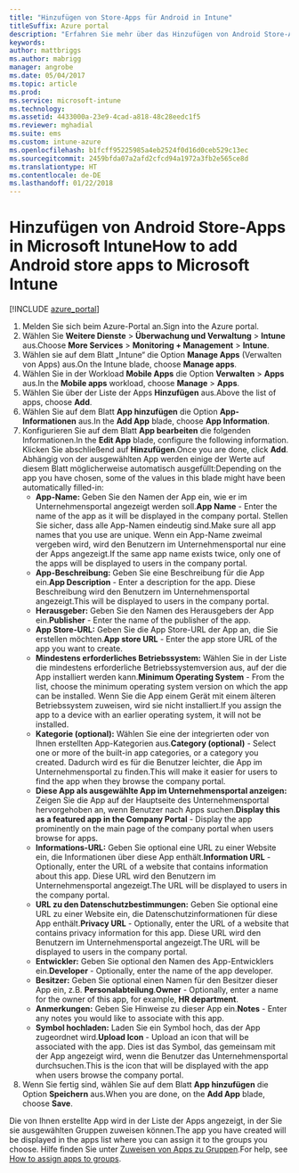 ```yaml
---
title: "Hinzufügen von Store-Apps für Android in Intune"
titleSuffix: Azure portal
description: "Erfahren Sie mehr über das Hinzufügen von Android Store-Apps in Intune.\""
keywords: 
author: mattbriggs
ms.author: mabrigg
manager: angrobe
ms.date: 05/04/2017
ms.topic: article
ms.prod: 
ms.service: microsoft-intune
ms.technology: 
ms.assetid: 4433000a-23e9-4cad-a818-48c28eedc1f5
ms.reviewer: mghadial
ms.suite: ems
ms.custom: intune-azure
ms.openlocfilehash: b1fcff95225985a4eb2524f0d16d0ceb529c13ec
ms.sourcegitcommit: 2459bfda07a2afd2cfcd94a1972a3fb2e565ce8d
ms.translationtype: HT
ms.contentlocale: de-DE
ms.lasthandoff: 01/22/2018
---
```

# <a name="how-to-add-android-store-apps-to-microsoft-intune"></a><span data-ttu-id="73039-103">Hinzufügen von Android Store-Apps in Microsoft Intune</span><span class="sxs-lookup"><span data-stu-id="73039-103">How to add Android store apps to Microsoft Intune</span></span>

[!INCLUDE [azure_portal](./includes/azure_portal.md)]

1. <span data-ttu-id="73039-104">Melden Sie sich beim Azure-Portal an.</span><span class="sxs-lookup"><span data-stu-id="73039-104">Sign into the Azure portal.</span></span>
2. <span data-ttu-id="73039-105">Wählen Sie **Weitere Dienste** > **Überwachung und Verwaltung** > **Intune** aus.</span><span class="sxs-lookup"><span data-stu-id="73039-105">Choose **More Services** > **Monitoring + Management** > **Intune**.</span></span>
3. <span data-ttu-id="73039-106">Wählen sie auf dem Blatt „Intune“ die Option **Manage Apps** (Verwalten von Apps) aus.</span><span class="sxs-lookup"><span data-stu-id="73039-106">On the Intune blade, choose **Manage apps**.</span></span>
4. <span data-ttu-id="73039-107">Wählen Sie in der Workload **Mobile Apps** die Option **Verwalten** > **Apps** aus.</span><span class="sxs-lookup"><span data-stu-id="73039-107">In the **Mobile apps** workload, choose **Manage** > **Apps**.</span></span>
5. <span data-ttu-id="73039-108">Wählen Sie über der Liste der Apps **Hinzufügen** aus.</span><span class="sxs-lookup"><span data-stu-id="73039-108">Above the list of apps, choose **Add**.</span></span>
6. <span data-ttu-id="73039-109">Wählen Sie auf dem Blatt **App hinzufügen** die Option **App-Informationen** aus.</span><span class="sxs-lookup"><span data-stu-id="73039-109">In the **Add App** blade, choose **App Information**.</span></span>
7. <span data-ttu-id="73039-110">Konfigurieren Sie auf dem Blatt **App bearbeiten** die folgenden Informationen.</span><span class="sxs-lookup"><span data-stu-id="73039-110">In the **Edit App** blade, configure the following information.</span></span> <span data-ttu-id="73039-111">Klicken Sie abschließend auf **Hinzufügen**.</span><span class="sxs-lookup"><span data-stu-id="73039-111">Once you are done, click **Add**.</span></span> <span data-ttu-id="73039-112">Abhängig von der ausgewählten App werden einige der Werte auf diesem Blatt möglicherweise automatisch ausgefüllt:</span><span class="sxs-lookup"><span data-stu-id="73039-112">Depending on the app you have chosen, some of the values in this blade might have been automatically filled-in:</span></span>
    - <span data-ttu-id="73039-113">**App-Name:** Geben Sie den Namen der App ein, wie er im Unternehmensportal angezeigt werden soll.</span><span class="sxs-lookup"><span data-stu-id="73039-113">**App Name** - Enter the name of the app as it will be displayed in the company portal.</span></span> <span data-ttu-id="73039-114">Stellen Sie sicher, dass alle App-Namen eindeutig sind.</span><span class="sxs-lookup"><span data-stu-id="73039-114">Make sure all app names that you use are unique.</span></span> <span data-ttu-id="73039-115">Wenn ein App-Name zweimal vergeben wird, wird den Benutzern im Unternehmensportal nur eine der Apps angezeigt.</span><span class="sxs-lookup"><span data-stu-id="73039-115">If the same app name exists twice, only one of the apps will be displayed to users in the company portal.</span></span>
    - <span data-ttu-id="73039-116">**App-Beschreibung:** Geben Sie eine Beschreibung für die App ein.</span><span class="sxs-lookup"><span data-stu-id="73039-116">**App Description** - Enter a description for the app.</span></span> <span data-ttu-id="73039-117">Diese Beschreibung wird den Benutzern im Unternehmensportal angezeigt.</span><span class="sxs-lookup"><span data-stu-id="73039-117">This will be displayed to users in the company portal.</span></span>
    - <span data-ttu-id="73039-118">**Herausgeber:** Geben Sie den Namen des Herausgebers der App ein.</span><span class="sxs-lookup"><span data-stu-id="73039-118">**Publisher** - Enter the name of the publisher of the app.</span></span>
    - <span data-ttu-id="73039-119">**App Store-URL:** Geben Sie die App Store-URL der App an, die Sie erstellen möchten.</span><span class="sxs-lookup"><span data-stu-id="73039-119">**App store URL** - Enter the app store URL of the app you want to create.</span></span>
    - <span data-ttu-id="73039-120">**Mindestens erforderliches Betriebssystem:** Wählen Sie in der Liste die mindestens erforderliche Betriebssystemversion aus, auf der die App installiert werden kann.</span><span class="sxs-lookup"><span data-stu-id="73039-120">**Minimum Operating System** - From the list, choose the minimum operating system version on which the app can be installed.</span></span> <span data-ttu-id="73039-121">Wenn Sie die App einem Gerät mit einem älteren Betriebssystem zuweisen, wird sie nicht installiert.</span><span class="sxs-lookup"><span data-stu-id="73039-121">If you assign the app to a device with an earlier operating system, it will not be installed.</span></span>
    - <span data-ttu-id="73039-122">**Kategorie (optional):** Wählen Sie eine der integrierten oder von Ihnen erstellten App-Kategorien aus.</span><span class="sxs-lookup"><span data-stu-id="73039-122">**Category (optional)** - Select one or more of the built-in app categories, or a category you created.</span></span> <span data-ttu-id="73039-123">Dadurch wird es für die Benutzer leichter, die App im Unternehmensportal zu finden.</span><span class="sxs-lookup"><span data-stu-id="73039-123">This will make it easier for users to find the app when they browse the company portal.</span></span>
    - <span data-ttu-id="73039-124">**Diese App als ausgewählte App im Unternehmensportal anzeigen:** Zeigen Sie die App auf der Hauptseite des Unternehmensportal hervorgehoben an, wenn Benutzer nach Apps suchen.</span><span class="sxs-lookup"><span data-stu-id="73039-124">**Display this as a featured app in the Company Portal** - Display the app prominently on the main page of the company portal when users browse for apps.</span></span>
    - <span data-ttu-id="73039-125">**Informations-URL:** Geben Sie optional eine URL zu einer Website ein, die Informationen über diese App enthält.</span><span class="sxs-lookup"><span data-stu-id="73039-125">**Information URL** - Optionally, enter the URL of a website that contains information about this app.</span></span> <span data-ttu-id="73039-126">Diese URL wird den Benutzern im Unternehmensportal angezeigt.</span><span class="sxs-lookup"><span data-stu-id="73039-126">The URL will be displayed to users in the company portal.</span></span>
    - <span data-ttu-id="73039-127">**URL zu den Datenschutzbestimmungen:** Geben Sie optional eine URL zu einer Website ein, die Datenschutzinformationen für diese App enthält.</span><span class="sxs-lookup"><span data-stu-id="73039-127">**Privacy URL** - Optionally, enter the URL of a website that contains privacy information for this app.</span></span> <span data-ttu-id="73039-128">Diese URL wird den Benutzern im Unternehmensportal angezeigt.</span><span class="sxs-lookup"><span data-stu-id="73039-128">The URL will be displayed to users in the company portal.</span></span>
    - <span data-ttu-id="73039-129">**Entwickler:** Geben Sie optional den Namen des App-Entwicklers ein.</span><span class="sxs-lookup"><span data-stu-id="73039-129">**Developer** - Optionally, enter the name of the app developer.</span></span>
    - <span data-ttu-id="73039-130">**Besitzer:** Geben Sie optional einen Namen für den Besitzer dieser App ein, z.B. **Personalabteilung**.</span><span class="sxs-lookup"><span data-stu-id="73039-130">**Owner** - Optionally, enter a name for the owner of this app, for example, **HR department**.</span></span>
    - <span data-ttu-id="73039-131">**Anmerkungen:** Geben Sie Hinweise zu dieser App ein.</span><span class="sxs-lookup"><span data-stu-id="73039-131">**Notes** - Enter any notes you would like to associate with this app.</span></span>
    - <span data-ttu-id="73039-132">**Symbol hochladen:** Laden Sie ein Symbol hoch, das der App zugeordnet wird.</span><span class="sxs-lookup"><span data-stu-id="73039-132">**Upload Icon** - Upload an icon that will be associated with the app.</span></span> <span data-ttu-id="73039-133">Dies ist das Symbol, das gemeinsam mit der App angezeigt wird, wenn die Benutzer das Unternehmensportal durchsuchen.</span><span class="sxs-lookup"><span data-stu-id="73039-133">This is the icon that will be displayed with the app when users browse the company portal.</span></span>
8. <span data-ttu-id="73039-134">Wenn Sie fertig sind, wählen Sie auf dem Blatt **App hinzufügen** die Option **Speichern** aus.</span><span class="sxs-lookup"><span data-stu-id="73039-134">When you are done, on the **Add App** blade, choose **Save**.</span></span>

<span data-ttu-id="73039-135">Die von Ihnen erstellte App wird in der Liste der Apps angezeigt, in der Sie sie ausgewählten Gruppen zuweisen können.</span><span class="sxs-lookup"><span data-stu-id="73039-135">The app you have created will be displayed in the apps list where you can assign it to the groups you choose.</span></span> <span data-ttu-id="73039-136">Hilfe finden Sie unter [Zuweisen von Apps zu Gruppen](apps-deploy.md).</span><span class="sxs-lookup"><span data-stu-id="73039-136">For help, see [How to assign apps to groups](apps-deploy.md).</span></span>